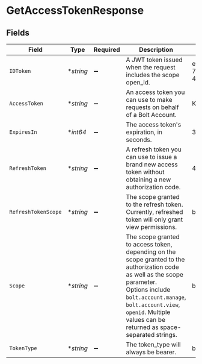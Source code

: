 # GetAccessTokenResponse


## Fields

| Field                                                                                                                                                                                                                                                                                                                                                                                                                                                                                                                                                                                                                                                                                                                                                                                                                                                                                                                                                                                                                                         | Type                                                                                                                                                                                                                                                                                                                                                                                                                                                                                                                                                                                                                                                                                                                                                                                                                                                                                                                                                                                                                                          | Required                                                                                                                                                                                                                                                                                                                                                                                                                                                                                                                                                                                                                                                                                                                                                                                                                                                                                                                                                                                                                                      | Description                                                                                                                                                                                                                                                                                                                                                                                                                                                                                                                                                                                                                                                                                                                                                                                                                                                                                                                                                                                                                                   | Example                                                                                                                                                                                                                                                                                                                                                                                                                                                                                                                                                                                                                                                                                                                                                                                                                                                                                                                                                                                                                                       |
| --------------------------------------------------------------------------------------------------------------------------------------------------------------------------------------------------------------------------------------------------------------------------------------------------------------------------------------------------------------------------------------------------------------------------------------------------------------------------------------------------------------------------------------------------------------------------------------------------------------------------------------------------------------------------------------------------------------------------------------------------------------------------------------------------------------------------------------------------------------------------------------------------------------------------------------------------------------------------------------------------------------------------------------------- | --------------------------------------------------------------------------------------------------------------------------------------------------------------------------------------------------------------------------------------------------------------------------------------------------------------------------------------------------------------------------------------------------------------------------------------------------------------------------------------------------------------------------------------------------------------------------------------------------------------------------------------------------------------------------------------------------------------------------------------------------------------------------------------------------------------------------------------------------------------------------------------------------------------------------------------------------------------------------------------------------------------------------------------------- | --------------------------------------------------------------------------------------------------------------------------------------------------------------------------------------------------------------------------------------------------------------------------------------------------------------------------------------------------------------------------------------------------------------------------------------------------------------------------------------------------------------------------------------------------------------------------------------------------------------------------------------------------------------------------------------------------------------------------------------------------------------------------------------------------------------------------------------------------------------------------------------------------------------------------------------------------------------------------------------------------------------------------------------------- | --------------------------------------------------------------------------------------------------------------------------------------------------------------------------------------------------------------------------------------------------------------------------------------------------------------------------------------------------------------------------------------------------------------------------------------------------------------------------------------------------------------------------------------------------------------------------------------------------------------------------------------------------------------------------------------------------------------------------------------------------------------------------------------------------------------------------------------------------------------------------------------------------------------------------------------------------------------------------------------------------------------------------------------------- | --------------------------------------------------------------------------------------------------------------------------------------------------------------------------------------------------------------------------------------------------------------------------------------------------------------------------------------------------------------------------------------------------------------------------------------------------------------------------------------------------------------------------------------------------------------------------------------------------------------------------------------------------------------------------------------------------------------------------------------------------------------------------------------------------------------------------------------------------------------------------------------------------------------------------------------------------------------------------------------------------------------------------------------------- |
| `IDToken`                                                                                                                                                                                                                                                                                                                                                                                                                                                                                                                                                                                                                                                                                                                                                                                                                                                                                                                                                                                                                                     | **string*                                                                                                                                                                                                                                                                                                                                                                                                                                                                                                                                                                                                                                                                                                                                                                                                                                                                                                                                                                                                                                     | :heavy_minus_sign:                                                                                                                                                                                                                                                                                                                                                                                                                                                                                                                                                                                                                                                                                                                                                                                                                                                                                                                                                                                                                            | A JWT token issued when the request includes the scope open_id.                                                                                                                                                                                                                                                                                                                                                                                                                                                                                                                                                                                                                                                                                                                                                                                                                                                                                                                                                                               | eyJhbGciOiJSUzI1NiIsInR5cCI6IkpXVCJ9.eyJlbWFpbCI6ImFsaWNlQGV4YW1wbGUuY29tIiwiZW1haWxfdmVyaWZpZWQiOnRydWUsImV4cCI6MTcwNTY1MTczMSwiZmlyc3RfbmFtZSI6IkFsaWNlIiwiaXNzIjoiaHR0cDovL2FwaS5ib2x0LmNvbSIsImxhc3RfbmFtZSI6IkJha2VyIiwicGhvbmVfbnVtYmVyIjoiKzE0MTU1NTUwMTk5IiwicGhvbmVfbnVtYmVyX3ZlcmlmaWVkIjp0cnVlLCJpYXQiOjE3MDU2NDg0MjF9.Ir0aKx40zfNCZol1DnqchFx9ciHlyZY9y10mndEjOBHhpHif8-7aZl2UoJVs_0Hj-5ArEouUD6n-y1SJD0Wns-gDMoA0Etoc5dT_0zt0Kw5T8FvJWbyKyyGSDEwPFVADIRxDPMpVoHx0C0nwr_GudnIX7YG6p2HCsoGm2C04ZxKpifSixB3-xNB6k9u1ESWh0KjMCYzBQ2x9wbQ_S6kFtio075PFYcZ3iRQz8oD15NsZDd2czzZkRnGTGlpG0sAvScLXMvDDOWBIu-4wvOEOT7avunJQ_rOCYUlyJe7JGh0QllpeJNau8kx-4YGMeFTkeGM_hPIKsRF1e6o_rWp5CMJnmJDPme-zlJxWodyaHNed5XW-4DR7blv_PFOJNrRvymRoTOd74LIpS21GRCNYrphj7N6-TsSfO9hMQ9ehxrgNAryWbVtTM_3VvWyzX-SRa7BcRkS97sokxc04s3cbXra3x6brE3uL1yoOWNf8GDZNkv1uUAnrOZcTuLacrPjkQgOPb-chMiWS1L0Zd1wX3rqpeCyEswsGKxRRkpgwoBaVVQmLB9m51B6SXEvURTcy2Hx8KzgfXQ_-uC-KrniQxWzYms8A1lypKXkEcyMD2E4Q7EB4UeD2qZAk4tZo611uHegaHaEM7EQyFN3nxvibaqFpXzdxVmOCX0_wQr1nDNA |
| `AccessToken`                                                                                                                                                                                                                                                                                                                                                                                                                                                                                                                                                                                                                                                                                                                                                                                                                                                                                                                                                                                                                                 | **string*                                                                                                                                                                                                                                                                                                                                                                                                                                                                                                                                                                                                                                                                                                                                                                                                                                                                                                                                                                                                                                     | :heavy_minus_sign:                                                                                                                                                                                                                                                                                                                                                                                                                                                                                                                                                                                                                                                                                                                                                                                                                                                                                                                                                                                                                            | An access token you can use to make requests on behalf of a Bolt Account.                                                                                                                                                                                                                                                                                                                                                                                                                                                                                                                                                                                                                                                                                                                                                                                                                                                                                                                                                                     | KCqordmSK6_lpkaXaXfGD8LwnKMGGOYy4Ju2IaBXpJI.CzOF7QOmGGQEgIzBjxOEh1FbRdDpzf9zbm9eHrCZ6zw                                                                                                                                                                                                                                                                                                                                                                                                                                                                                                                                                                                                                                                                                                                                                                                                                                                                                                                                                       |
| `ExpiresIn`                                                                                                                                                                                                                                                                                                                                                                                                                                                                                                                                                                                                                                                                                                                                                                                                                                                                                                                                                                                                                                   | **int64*                                                                                                                                                                                                                                                                                                                                                                                                                                                                                                                                                                                                                                                                                                                                                                                                                                                                                                                                                                                                                                      | :heavy_minus_sign:                                                                                                                                                                                                                                                                                                                                                                                                                                                                                                                                                                                                                                                                                                                                                                                                                                                                                                                                                                                                                            | The access token's expiration, in seconds.                                                                                                                                                                                                                                                                                                                                                                                                                                                                                                                                                                                                                                                                                                                                                                                                                                                                                                                                                                                                    | 3600                                                                                                                                                                                                                                                                                                                                                                                                                                                                                                                                                                                                                                                                                                                                                                                                                                                                                                                                                                                                                                          |
| `RefreshToken`                                                                                                                                                                                                                                                                                                                                                                                                                                                                                                                                                                                                                                                                                                                                                                                                                                                                                                                                                                                                                                | **string*                                                                                                                                                                                                                                                                                                                                                                                                                                                                                                                                                                                                                                                                                                                                                                                                                                                                                                                                                                                                                                     | :heavy_minus_sign:                                                                                                                                                                                                                                                                                                                                                                                                                                                                                                                                                                                                                                                                                                                                                                                                                                                                                                                                                                                                                            | A refresh token you can use to issue a brand new access token without obtaining a new authorization code.                                                                                                                                                                                                                                                                                                                                                                                                                                                                                                                                                                                                                                                                                                                                                                                                                                                                                                                                     | 4hJYNO4GHvALZoocXoLenfNeFy1RR5ZT6G5JYrFbvkI.Q_PqV0lIszCNoN-85EwD-2nYZOVEepVgJSolx-Jbzrs                                                                                                                                                                                                                                                                                                                                                                                                                                                                                                                                                                                                                                                                                                                                                                                                                                                                                                                                                       |
| `RefreshTokenScope`                                                                                                                                                                                                                                                                                                                                                                                                                                                                                                                                                                                                                                                                                                                                                                                                                                                                                                                                                                                                                           | **string*                                                                                                                                                                                                                                                                                                                                                                                                                                                                                                                                                                                                                                                                                                                                                                                                                                                                                                                                                                                                                                     | :heavy_minus_sign:                                                                                                                                                                                                                                                                                                                                                                                                                                                                                                                                                                                                                                                                                                                                                                                                                                                                                                                                                                                                                            | The scope granted to the refresh token. Currently, refreshed token will only grant view permissions.                                                                                                                                                                                                                                                                                                                                                                                                                                                                                                                                                                                                                                                                                                                                                                                                                                                                                                                                          | bolt.account.view                                                                                                                                                                                                                                                                                                                                                                                                                                                                                                                                                                                                                                                                                                                                                                                                                                                                                                                                                                                                                             |
| `Scope`                                                                                                                                                                                                                                                                                                                                                                                                                                                                                                                                                                                                                                                                                                                                                                                                                                                                                                                                                                                                                                       | **string*                                                                                                                                                                                                                                                                                                                                                                                                                                                                                                                                                                                                                                                                                                                                                                                                                                                                                                                                                                                                                                     | :heavy_minus_sign:                                                                                                                                                                                                                                                                                                                                                                                                                                                                                                                                                                                                                                                                                                                                                                                                                                                                                                                                                                                                                            | The scope granted to access token, depending on the scope granted to the authorization code as well as the scope parameter.<br/>Options include `bolt.account.manage`, `bolt.account.view`, `openid`. Multiple values can be returned as space-separated strings.<br/>                                                                                                                                                                                                                                                                                                                                                                                                                                                                                                                                                                                                                                                                                                                                                                        | bolt.account.manage openid                                                                                                                                                                                                                                                                                                                                                                                                                                                                                                                                                                                                                                                                                                                                                                                                                                                                                                                                                                                                                    |
| `TokenType`                                                                                                                                                                                                                                                                                                                                                                                                                                                                                                                                                                                                                                                                                                                                                                                                                                                                                                                                                                                                                                   | **string*                                                                                                                                                                                                                                                                                                                                                                                                                                                                                                                                                                                                                                                                                                                                                                                                                                                                                                                                                                                                                                     | :heavy_minus_sign:                                                                                                                                                                                                                                                                                                                                                                                                                                                                                                                                                                                                                                                                                                                                                                                                                                                                                                                                                                                                                            | The token_type will always be bearer.                                                                                                                                                                                                                                                                                                                                                                                                                                                                                                                                                                                                                                                                                                                                                                                                                                                                                                                                                                                                         | bearer                                                                                                                                                                                                                                                                                                                                                                                                                                                                                                                                                                                                                                                                                                                                                                                                                                                                                                                                                                                                                                        |